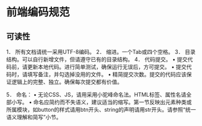 # 前端编码规范
## 可读性
1．	所有文档请统一采用UTF-8编码。
2．	缩进。一个Tab或四个空格。
3．	目录结构。可以自行新增文件，但请遵守已有的目录结构。
4．	代码提交。
•	提交代码前，请更新本地代码。进行简单测试，确保运行无误后，方可提交。
•	提交代码时，请填写备注，并勾选掉没用的文件。
•	精简提交次数。提交的代码应该保证逻辑上的完整、独立。确保每次提交都有价值。

5．	命名：
•	无论CSS、JS，请用采用小驼峰命名法。HTML标签、属性名请全部小写。
•	命名应简约而不失语义，建议适当的缩写。第一节反映出元素种类或所属模块，如button的样式请用btn开头、string的声明请用str开头。请参照“统一语义理解和简写”小节。



